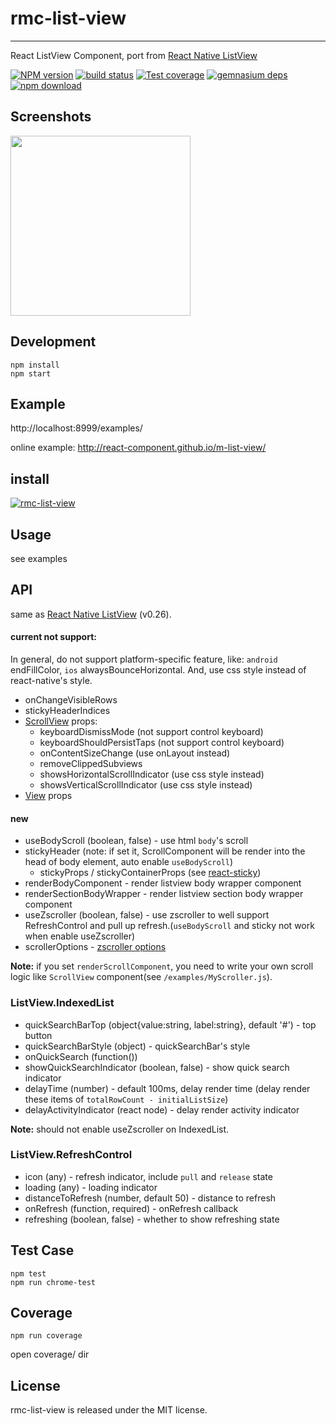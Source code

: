 # rmc-list-view
---

React ListView Component, port from [React Native ListView](https://facebook.github.io/react-native/docs/listview.html)

[![NPM version][npm-image]][npm-url]
[![build status][travis-image]][travis-url]
[![Test coverage][coveralls-image]][coveralls-url]
[![gemnasium deps][gemnasium-image]][gemnasium-url]
[![npm download][download-image]][download-url]

[npm-image]: http://img.shields.io/npm/v/rmc-list-view.svg?style=flat-square
[npm-url]: http://npmjs.org/package/rmc-list-view
[travis-image]: https://img.shields.io/travis/react-component/m-list-view.svg?style=flat-square
[travis-url]: https://travis-ci.org/react-component/m-list-view
[coveralls-image]: https://img.shields.io/coveralls/react-component/m-list-view.svg?style=flat-square
[coveralls-url]: https://coveralls.io/r/react-component/m-list-view?branch=master
[gemnasium-image]: http://img.shields.io/gemnasium/react-component/m-list-view.svg?style=flat-square
[gemnasium-url]: https://gemnasium.com/react-component/m-list-view
[node-image]: https://img.shields.io/badge/node.js-%3E=_0.10-green.svg?style=flat-square
[node-url]: http://nodejs.org/download/
[download-image]: https://img.shields.io/npm/dm/rmc-list-view.svg?style=flat-square
[download-url]: https://npmjs.org/package/rmc-list-view


## Screenshots

<img src="https://os.alipayobjects.com/rmsportal/ddyjYtQFAIywppH.png" width="288"/>


## Development

```
npm install
npm start
```

## Example

http://localhost:8999/examples/

online example: http://react-component.github.io/m-list-view/

## install

[![rmc-list-view](https://nodei.co/npm/rmc-list-view.png)](https://npmjs.org/package/rmc-list-view)

## Usage
see examples

## API

same as [React Native ListView](https://facebook.github.io/react-native/docs/listview.html#content)
(v0.26).

#### current not support:
In general, do not support platform-specific feature,
like: `android` endFillColor, `ios` alwaysBounceHorizontal.
And, use css style instead of react-native's style.

- onChangeVisibleRows
- stickyHeaderIndices
- [ScrollView](https://facebook.github.io/react-native/docs/scrollview.html#props) props:
    - keyboardDismissMode (not support control keyboard)
    - keyboardShouldPersistTaps (not support control keyboard)
    - onContentSizeChange (use onLayout instead)
    - removeClippedSubviews
    - showsHorizontalScrollIndicator (use css style instead)
    - showsVerticalScrollIndicator (use css style instead)
- [View](https://facebook.github.io/react-native/docs/view.html#props) props

#### new
- useBodyScroll (boolean, false) - use html `body`'s scroll
- stickyHeader (note: if set it, ScrollComponent will be render into the head of body element, auto enable `useBodyScroll`)
    - stickyProps / stickyContainerProps (see [react-sticky](https://github.com/captivationsoftware/react-sticky))
- renderBodyComponent - render listview body wrapper component
- renderSectionBodyWrapper - render listview section body wrapper component
- useZscroller (boolean, false) - use zscroller to well support RefreshControl and pull up refresh.(`useBodyScroll` and sticky not work when enable useZscroller)
- scrollerOptions - [zscroller options](https://github.com/yiminghe/zscroller#options)

**Note:** if you set `renderScrollComponent`, 
you need to write your own scroll logic like `ScrollView` component(see `/examples/MyScroller.js`).

### ListView.IndexedList
- quickSearchBarTop (object{value:string, label:string}, default '#') - top button
- quickSearchBarStyle (object) - quickSearchBar's style
- onQuickSearch (function())
- showQuickSearchIndicator (boolean, false) - show quick search indicator
- delayTime (number) - default 100ms, delay render time (delay render these items of `totalRowCount - initialListSize`)
- delayActivityIndicator (react node) - delay render activity indicator

**Note:** should not enable useZscroller on IndexedList.

### ListView.RefreshControl
- icon (any) - refresh indicator, include `pull` and `release` state
- loading (any) - loading indicator
- distanceToRefresh (number, default 50) - distance to refresh
- onRefresh (function, required) - onRefresh callback
- refreshing (boolean, false) - whether to show refreshing state


## Test Case

```
npm test
npm run chrome-test
```

## Coverage

```
npm run coverage
```

open coverage/ dir

## License

rmc-list-view is released under the MIT license.
